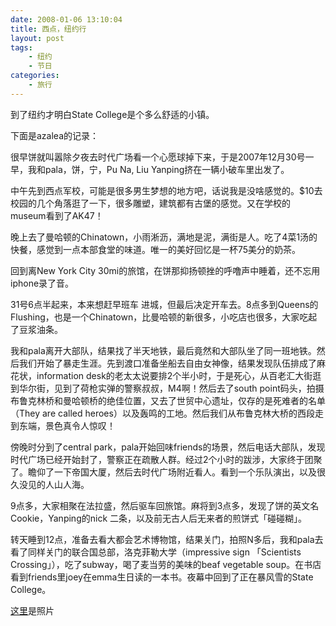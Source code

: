 ```yaml
---
date: 2008-01-06 13:10:04
title: 西点，纽约行
layout: post
tags:
    - 纽约
    - 节日
categories:
    - 旅行
---
```

到了纽约才明白State College是个多么舒适的小镇。

下面是azalea的记录：

很早饼就叫嚣除夕夜去时代广场看一个心愿球掉下来，于是2007年12月30号一早，我和pala，饼，宁，Pu Na, Liu Yanping挤在一辆小破车里出发了。

中午先到西点军校，可能是很多男生梦想的地方吧，话说我是没啥感觉的。$10去校园的几个角落逛了一下，很多雕塑，建筑都有古堡的感觉。又在学校的museum看到了AK47！

晚上去了曼哈顿的Chinatown，小雨淅沥，满地是泥，满街是人。吃了4菜1汤的快餐，感觉到一点本部食堂的味道。唯一的美好回忆是一杯75美分的奶茶。

回到离New York City 30mi的旅馆，在饼那抑扬顿挫的呼噜声中睡着，还不忘用iphone录了音。

31号6点半起来，本来想赶早班车 进城，但最后决定开车去。8点多到Queens的Flushing，也是一个Chinatown，比曼哈顿的新很多，小吃店也很多，大家吃起了豆浆油条。

我和pala离开大部队，结果找了半天地铁，最后竟然和大部队坐了同一班地铁。然后我们开始了暴走生涯。先到渡口准备坐船去自由女神像，结果发现队伍排成了麻花状，information desk的老太太说要排2个半小时，于是死心，从百老汇大街逛到华尔街，见到了荷枪实弹的警察叔叔，M4啊！然后去了south point码头，拍摄布鲁克林桥和曼哈顿桥的绝佳位置，又去了世贸中心遗址，仅存的是死难者的名单（They are called heroes）以及轰鸣的工地。然后我们从布鲁克林大桥的西段走到东端，景色真令人惊叹！

傍晚时分到了central park，pala开始回味friends的场景，然后电话大部队，发现时代广场已经开始封了，警察正在疏散人群。经过2个小时的跋涉，大家终于团聚了。瞻仰了一下帝国大厦，然后去时代广场附近看人。看到一个乐队演出，以及很久没见的人山人海。

9点多，大家相聚在法拉盛，然后驱车回旅馆。麻将到3点多，发现了饼的英文名 Cookie，Yanping的nick 二条，以及前无古人后无来者的煎饼式「碰碰糊」。

转天睡到12点，准备去看大都会艺术博物馆，结果关门，拍照N多后，我和pala去看了同样关门的联合国总部，洛克菲勒大学（impressive sign 「Scientists Crossing」），吃了subway，喝了麦当劳的美味的beaf vegetable soup。在书店看到friends里joey在emma生日读的一本书。夜幕中回到了正在暴风雪的State College。

<a href="http://p.ztpala.com/main.php?g2_itemId=6775" target="_blank">这里</a>是照片
